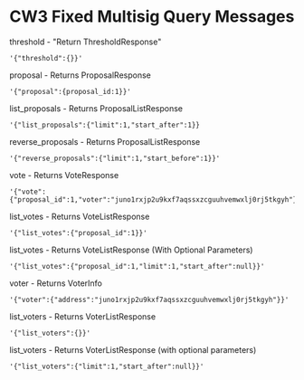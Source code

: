 # CW3 Fixed Multisig Query Messages


threshold - "Return ThresholdResponse"
```
'{"threshold":{}}'
```

proposal - Returns ProposalResponse
```
'{"proposal":{proposal_id:1}}'
```

list_proposals - Returns ProposalListResponse
```
'{"list_proposals":{"limit":1,"start_after":1}}
```


reverse_proposals - Returns ProposalListResponse
```
'{"reverse_proposals":{"limit":1,"start_before":1}}'
```


vote - Returns VoteResponse
```
'{"vote":{"proposal_id":1,"voter":"juno1rxjp2u9kxf7aqssxzcguuhvemwxlj0rj5tkgyh"}}'
```


list_votes - Returns VoteListResponse
```
'{"list_votes":{"proposal_id":1}}'
```


list_votes - Returns VoteListResponse (With Optional Parameters)
```
'{"list_votes":{"proposal_id":1,"limit":1,"start_after":null}}'
```


voter - Returns VoterInfo
```
'{"voter":{"address":"juno1rxjp2u9kxf7aqssxzcguuhvemwxlj0rj5tkgyh"}}'
```


list_voters - Returns VoterListResponse
```
'{"list_voters":{}}'
```


list_voters - Returns VoterListResponse (with optional parameters)
```
'{"list_voters":{"limit":1,"start_after":null}}'
```






